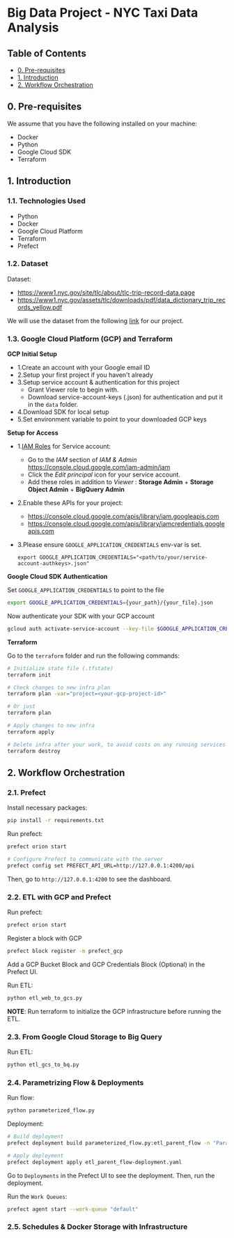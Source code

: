 # Big Data Project - NYC Taxi Data Analysis


## Table of Contents
- [0. Pre-requisites](#0-pre-requisites)
- [1. Introduction](#1-introduction)
- [2. Workflow Orchestration](#2-workflow-orchestration)


## 0. Pre-requisites

We assume that you have the following installed on your machine:
- Docker
- Python
- Google Cloud SDK
- Terraform


## 1. Introduction

### 1.1. Technologies Used

- Python
- Docker
- Google Cloud Platform
- Terraform
- Prefect


### 1.2. Dataset

Dataset:
- https://www1.nyc.gov/site/tlc/about/tlc-trip-record-data.page
- https://www1.nyc.gov/assets/tlc/downloads/pdf/data_dictionary_trip_records_yellow.pdf

We will use the dataset from the following [link](https://github.com/DataTalksClub/nyc-tlc-data) for our project.


### 1.3. Google Cloud Platform (GCP) and Terraform

__GCP Initial Setup__

- 1.Create an account with your Google email ID
- 2.Setup your first project if you haven't already
- 3.Setup service account & authentication for this project
    - Grant Viewer role to begin with.
    - Download service-account-keys (.json) for authentication and put it in the `data` folder.
- 4.Download SDK for local setup
- 5.Set environment variable to point to your downloaded GCP keys


__Setup for Access__
 
- 1.[IAM Roles](https://cloud.google.com/storage/docs/access-control/iam-roles) for Service account:
   * Go to the *IAM* section of *IAM & Admin* https://console.cloud.google.com/iam-admin/iam
   * Click the *Edit principal* icon for your service account.
   * Add these roles in addition to *Viewer* : **Storage Admin** + **Storage Object Admin** + **BigQuery Admin**
   
- 2.Enable these APIs for your project:
   * https://console.cloud.google.com/apis/library/iam.googleapis.com
   * https://console.cloud.google.com/apis/library/iamcredentials.googleapis.com
   
- 3.Please ensure `GOOGLE_APPLICATION_CREDENTIALS` env-var is set.
   ```shell
   export GOOGLE_APPLICATION_CREDENTIALS="<path/to/your/service-account-authkeys>.json"
   ```


__Google Cloud SDK Authentication__

Set `GOOGLE_APPLICATION_CREDENTIALS` to point to the file
```bash
export GOOGLE_APPLICATION_CREDENTIALS={your_path}/{your_file}.json
```

Now authenticate your SDK with your GCP account
```bash
gcloud auth activate-service-account --key-file $GOOGLE_APPLICATION_CREDENTIALS
```


__Terraform__

Go to the `terraform` folder and run the following commands:
```bash
# Initialize state file (.tfstate)
terraform init

# Check changes to new infra plan
terraform plan -var="project=<your-gcp-project-id>"

# Or just
terraform plan

# Apply changes to new infra
terraform apply

# Delete infra after your work, to avoid costs on any running services
terraform destroy
```

## 2. Workflow Orchestration

### 2.1. Prefect

Install necessary packages:
```bash
pip install -r requirements.txt
```

Run prefect:
```bash
prefect orion start

# Configure Prefect to communicate with the server
prefect config set PREFECT_API_URL=http://127.0.0.1:4200/api
```

Then, go to `http://127.0.0.1:4200` to see the dashboard.


### 2.2. ETL with GCP and Prefect

Run prefect:
```bash
prefect orion start
```

Register a block with GCP
```bash
prefect block register -m prefect_gcp
```

Add a GCP Bucket Block and GCP Credentials Block (Optional) in the Prefect UI.

Run ETL:
```bash
python etl_web_to_gcs.py
```

__NOTE__: Run terraform to initialize the GCP infrastructure before running the ETL.


### 2.3. From Google Cloud Storage to Big Query

Run ETL:
```bash
python etl_gcs_to_bq.py
```


### 2.4. Parametrizing Flow & Deployments

Run flow:
```bash
python parameterized_flow.py
```

Deployment:
```bash
# Build deployment
prefect deployment build parameterized_flow.py:etl_parent_flow -n "Parameterized ETL"

# Apply deployment
prefect deployment apply etl_parent_flow-deployment.yaml
```

Go to `Deployments` in the Prefect UI to see the deployment. Then, run the deployment.

Run the `Work Queues`:
```bash
prefect agent start --work-queue "default"
```


### 2.5. Schedules & Docker Storage with Infrastructure


